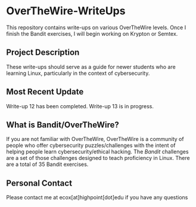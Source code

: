 # OverTheWire-WriteUps
This repository contains write-ups on various OverTheWire levels. Once I finish the Bandit exercises, I will begin working on Krypton or Semtex.

## Project Description
These write-ups should serve as a guide for newer students who are learning Linux, particularly in the context of cybersecurity.

## Most Recent Update
Write-up 12 has been completed. Write-up 13 is in progress.

## What is Bandit/OverTheWire?
If you are not familiar with OverTheWire, OverTheWire is a community of people who offer cybersecurity puzzles/challenges with the intent of helping people learn 
cybersecurity/ethical hacking. The _Bandit_ challenges are a set of those challenges designed to teach proficiency in Linux. There are a total of 35 Bandit exercises.

## Personal Contact
Please contact me at ecox[at]highpoint[dot]edu if you have any questions
